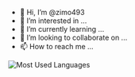 - 👋 Hi, I’m @zimo493
- 👀 I’m interested in ...
- 🌱 I’m currently learning ...
- 💞️ I’m looking to collaborate on ...
- 📫 How to reach me ...

![Most Used Languages](https://github-readme-stats.vercel.app/api/top-langs/?username=zimo493&theme=dark&layout=compact)
<!---
zimo493/zimo493 is a ✨ special ✨ repository because its `README.md` (this file) appears on your GitHub profile.
You can click the Preview link to take a look at your changes.
--->
